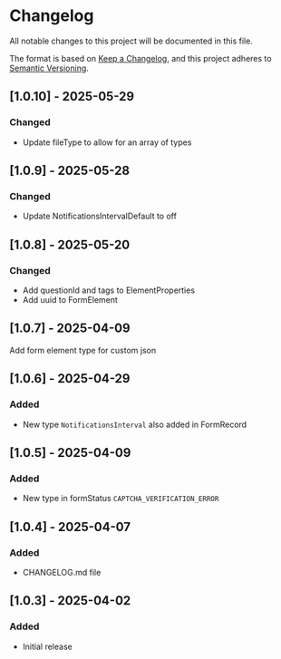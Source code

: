 # Changelog

All notable changes to this project will be documented in this file.

The format is based on [Keep a Changelog](https://keepachangelog.com/en/1.1.0/),
and this project adheres to [Semantic Versioning](https://semver.org/spec/v2.0.0.html).

## [1.0.10] - 2025-05-29

### Changed

- Update fileType to allow for an array of types

## [1.0.9] - 2025-05-28

### Changed

- Update NotificationsIntervalDefault to off


## [1.0.8] - 2025-05-20

### Changed

- Add questionId and tags to ElementProperties
- Add uuid to FormElement

## [1.0.7] - 2025-04-09

Add form element type for custom json

## [1.0.6] - 2025-04-29

### Added

- New type `NotificationsInterval` also added in FormRecord

## [1.0.5] - 2025-04-09

### Added

- New type in formStatus `CAPTCHA_VERIFICATION_ERROR`

## [1.0.4] - 2025-04-07

### Added

- CHANGELOG.md file

## [1.0.3] - 2025-04-02

### Added

- Initial release